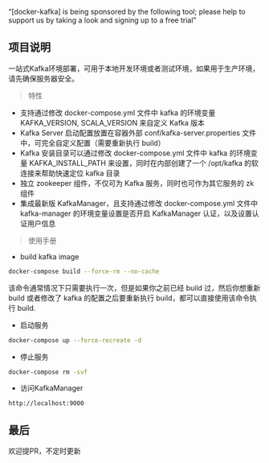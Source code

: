 “[docker-kafka] is being sponsored by the following tool; please help to support us by taking a look and signing up to a free trial”
<!--<a href="https://tracking.gitads.io/?repo=docker-kafka"> <img src="https://images.gitads.io/docker-kafka" alt="GitAds"/> </a>-->

## 项目说明
一站式Kafka环境部署，可用于本地开发环境或者测试环境，如果用于生产环境，请先确保服务器安全。

> 特性
* 支持通过修改 docker-compose.yml 文件中 kafka 的环境变量 KAFKA_VERSION, SCALA_VERSION 来自定义 Kafka 版本
* Kafka Server 启动配置放置在容器外部 conf/kafka-server.properties 文件中，可完全自定义配置（需要重新执行 build）
* Kafka 安装目录可以通过修改 docker-compose.yml 文件中 kafka 的环境变量 KAFKA_INSTALL_PATH 来设置，同时在内部创建了一个 /opt/kafka 的软连接来帮助快速定位 kafka 目录
* 独立 zookeeper 组件，不仅可为 Kafka 服务，同时也可作为其它服务的 zk 组件
* 集成最新版 KafkaManager，且支持通过修改 docker-compose.yml 文件中 kafka-manager 的环境变量设置是否开启 KafkaManager 认证，以及设置认证用户信息

> 使用手册
- build kafka image
```bash
docker-compose build --force-rm --no-cache
```
该命令通常情况下只需要执行一次，但是如果你之前已经 build 过，然后你想重新 build 或者修改了 kafka 的配置之后要重新执行 build，都可以直接使用该命令执行 build.

- 启动服务
```bash
docker-compose up --force-recreate -d
```

- 停止服务
```bash
docker-compose rm -svf
```
- 访问KafkaManager
```
http://localhost:9000
```

## 最后
欢迎提PR，不定时更新
